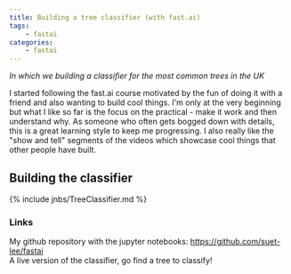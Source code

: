 ```yaml
---
title: Building a tree classifier (with fast.ai)
tags:
    - fastai
categories:
    - fastai
---
```


*In which we building a classifier for the most common trees in the UK*

I started following the fast.ai course motivated by the fun of doing it with a friend and also wanting to build cool things. I'm only at the very beginning but what I like so far is the focus on the practical - make it work and then understand why. As someone who often gets bogged down with details, this is a great learning style to keep me progressing. I also really like the "show and tell" segments of the videos which showcase cool things that other people have built.

## Building the classifier

{% include jnbs/TreeClassifier.md %}


### Links

My github repository with the jupyter notebooks: <a href="https://github.com/suet-lee/fastai">https://github.com/suet-lee/fastai</a>  
A live version of the classifier, go find a tree to classify! 
